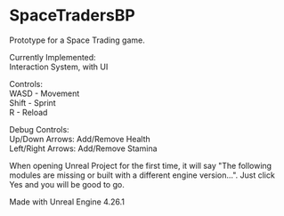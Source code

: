 # SpaceTradersBP
Prototype for a Space Trading game.  
  
  Currently Implemented:  
    Interaction System, with UI  
      
        
Controls:  
WASD - Movement  
Shift - Sprint  
R - Reload  
  
Debug Controls:  
Up/Down Arrows: Add/Remove Health  
Left/Right Arrows: Add/Remove Stamina  
      
When opening Unreal Project for the first time, it will say "The following modules are missing or built with a different engine version...". Just click Yes and you will be good to go.  
  
Made with Unreal Engine 4.26.1
